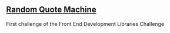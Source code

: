 ## [Random Quote Machine](https://lucase-aguilar.github.io/FCC-Project-Quote-Machine/)
First challenge of the Front End Development Libraries Challenge
